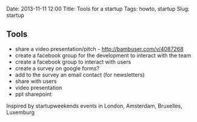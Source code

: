 Date: 2013-11-11 12:00
Title: Tools for a startup
Tags: howto, startup
Slug: startup

## Tools
- share a video presentation/pitch - http://bambuser.com/v/4087268
- create a facebook group for the development to interact with the team
- create a facebook group to interact with users
- create a survey on google forms?
- add to the survey an email contact (for newsletters)
- share with users
 - video presentation
 - ppt sharepoint

Inspired by startupweekends events in London, Amsterdam, Bruxelles, Luxemburg